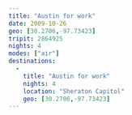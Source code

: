 ```yaml
---
title: "Austin for work"
date: 2009-10-26
geo: [30.2706,-97.73423]
tripit: 2864925
nights: 4
modes: ["air"]
destinations:
  -
    title: "Austin for work"
    nights: 4
    location: "Sheraton Capitol"
    geo: [30.2706,-97.73423]
---
```



